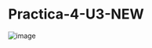 # Practica-4-U3-NEW
![image](https://github.com/Isidro-Chavarria005/Practica-4-U3-NEW/assets/149440820/e40e6d21-12e2-43f9-a8ed-51e89a01d30d)
